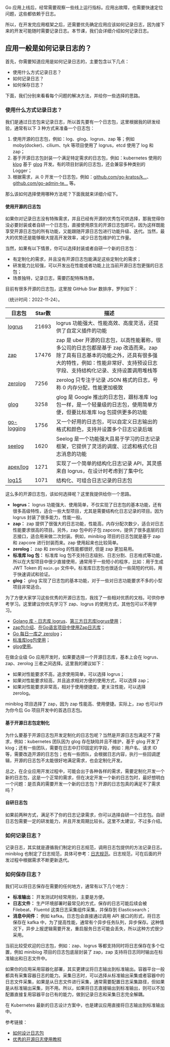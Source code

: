 Go 应用上线后，经常需要观察一些线上运行指标。应用出故障，也需要快速定位问题，这些都依赖于日志。

所以，在开发完应用框架之后，还需要优先确定应用应该如何记录日志，因为接下来的开发可能随时需要记录日志。本节课，我们会详细介绍如何记录日志。

## 应用一般是如何记录日志的？

首先，你需要知道应用是如何记录日志的，主要包含以下几点：

- 使用什么方式记录日志？
- 如何记录日志？
- 如何保存日志？

下面，我们分别来看看每个问题的解决方法，并给你一些选择的思路。

### 使用什么方式记录日志？

我们是通过日志包来记录日志，所以首先要有一个日志包，这里根据我的研发经验，通常有以下 3 种方式来准备一个日志包：

1. 使用开源的日志包，例如：log、glog、logrus、zap 等；例如 moby(docker)、cilium、tyk 等项目使用了 logrus，etcd 使用了 log 和 zap；
2. 基于开源日志包封装一个满足特定需求的日志包，例如：kubernetes 使用的 [klog](https://link.juejin.cn/?target=https%3A%2F%2Fgithub.com%2Fkubernetes%2Fklog) 基于 [glog](https://link.juejin.cn/?target=https%3A%2F%2Fgithub.com%2Fgolang%2Fglog) 开发。有的项目封装的日志包，还会兼容多种类别的 Logger；
3. 根据需求，从 0 开发一个日志包，例如：[github.com/go-kratos/k…](https://link.juejin.cn/?target=https%3A%2F%2Fgithub.com%2Fgo-kratos%2Fkratos%2Ftree%2Fmain%2Flog)、[github.com/go-admin-te…](https://link.juejin.cn/?target=https%3A%2F%2Fgithub.com%2Fgo-admin-team%2Fgo-admin-core%2Ftree%2Fmaster%2Flogger) 等。

那么该如何选择使用哪种方法呢？下面我就来详细介绍下。

#### 使用开源的日志包

如果你对记录日志没有特殊需求，并且已经有开源的优秀包可供选择，那我觉得你没必要封装或者自研一个日志包，直接使用原生的开源日志包即可。因为这样既能享受开源日志包的所有功能，又能跟随开源日志包进行功能升级、迭代。当然，最大的优势还是能够极大提高开发效率，减少日志包维护的工作量。

当然，如果有以下情景，你可以选择封装或者自研一个新的日志包：

- 有定制化的需求，并且没有开源日志包能满足这些定制化的需求；
- 研发能力比较强，可以开发出在性能或者功能上比当前开源日志包更强的日志包；
- 场景独特，记录日志，需要匹配特殊场景。

目前有很多开源的日志包，这里按 GitHub Star 数排序，罗列如下：

（统计时间：2022-11-24）。

| 日志包                                                       | Star数 | 描述                                                         |
| ------------------------------------------------------------ | ------ | ------------------------------------------------------------ |
| [logrus](https://link.juejin.cn/?target=https%3A%2F%2Fgithub.com%2Fsirupsen%2Flogrus) | 21693  | logrus 功能强大、性能高效、高度灵活，还提供了自定义插件的功能 |
| [zap](https://link.juejin.cn/?target=https%3A%2F%2Fgithub.com%2Fuber-go%2Fzap) | 17476  | zap 是 uber 开源的日志包，以高性能著称，很多公司的日志包都是基于 zap 改造而来。zap 除了具有日志基本的功能之外，还具有很多强大的特性，例如：性能非常好、支持预设日志字段、支持结构化记录、支持设置调用堆栈等 |
| [zerolog](https://link.juejin.cn/?target=https%3A%2F%2Fgithub.com%2Frs%2Fzerolog) | 7256   | zerolog 只专注于记录 JSON 格式的日志，号称 0 内存分配，性能更加极致 |
| [glog](https://link.juejin.cn/?target=https%3A%2F%2Fgithub.com%2Fgolang%2Fglog) | 3258   | glog 是 Google 推出的日志包，跟标准库 log 包一样，是一个轻量级的日志包，使用简单方便，但要比标准库 log 包提供更多的功能 |
| [go-logging](https://link.juejin.cn/?target=https%3A%2F%2Fgithub.com%2Fop%2Fgo-logging) | 1756   | 又一个好用的日志包，可以自定义日志输出的格式和颜色，支持并设置多个日志记录后端 |
| [seelog](https://link.juejin.cn/?target=https%3A%2F%2Fgithub.com%2Fcihub%2Fseelog) | 1620   | Seelog 是一个功能强大且易于学习的日志记录框架，它提供了灵活的调度、过滤和格式化日志消息的功能 |
| [apex/log](https://link.juejin.cn/?target=https%3A%2F%2Fgithub.com%2Fapex%2Flog) | 1271   | 实现了一个简单的结构化日志记录 API，其灵感来自 logrus，在设计时考虑到了集中化 |
| [log15](https://link.juejin.cn/?target=https%3A%2F%2Fgithub.com%2Finconshreveable%2Flog15) | 1071   | 结构化、可组合日志记录的日志包                               |



这么多的开源日志包，该如何选择呢？这里我提供给你一个思路。

- **logrus：** logrus 功能强大、使用简单，不仅实现了日志包的基本功能，还有很多高级特性，适合一些大型项目，尤其是需要结构化日志记录的项目。因为 logrus 封装了很多能力，性能一般。
- **zap：** zap 提供了很强大的日志功能，性能高，内存分配次数少，适合对日志性能要求很高的项目。另外，zap 包中的子包 zapcore，提供了很多底层的日志接口，适合用来做二次封装。例如，miniblog 项目的日志包就是基于 zap 和 zapcore 进行封装而来。zap 使用起来也比较简单。
- **zerolog：** zap 和 zerolog 的性能都很好, 但是 zap 更加易用。
- **标准库 log 包：** 标准库 log 包不支持日志级别、日志分割、日志格式等功能，所以在大型项目中很少直接使用，通常用于一些短小的程序，比如：用于生成 JWT Token 的 `main.go` 文件中。标准库日志包也很适合一些简短的代码，用于快速调试和验证。
- **glog：** glog 实现了日志包的基本功能，对于一些对日志功能要求不多的小型项目非常适合。

为了方便大家学习这些优秀的开源日志包，我找了一些相对优质的文档，可供你参考学习。这里建议你优先学习下 zap、logrus 的使用方式，其他包可以不用学习。

- [Golang 库 - 日志库 logrus](https://link.juejin.cn/?target=http%3A%2F%2Fwww.manongjc.com%2Fdetail%2F56-aetzsoxzxdpncng.html)、[第三方日志库logrus使用](https://link.juejin.cn/?target=https%3A%2F%2Fwww.cnblogs.com%2FbinHome%2Fp%2F12027471.html)；
- [zap包介绍](https://link.juejin.cn/?target=https%3A%2F%2Fgithub.com%2Fmarmotedu%2Fgeekbang-go%2Fblob%2Fmaster%2F%E4%BC%98%E7%A7%80%E5%BC%80%E6%BA%90%E6%97%A5%E5%BF%97%E5%8C%85%E4%BD%BF%E7%94%A8%E6%95%99%E7%A8%8B.md%23zap%E5%8C%85%E4%BB%8B%E7%BB%8D)、[在Go语言项目中使用Zap日志库](https://link.juejin.cn/?target=https%3A%2F%2Fwww.liwenzhou.com%2Fposts%2FGo%2Fzap%2F)；
- [Go 每日一库之 zerolog](https://link.juejin.cn/?target=https%3A%2F%2Fwww.codercto.com%2Fa%2F110146.html)；
- [标准库log包使用](https://link.juejin.cn/?target=https%3A%2F%2Fgithub.com%2Fmarmotedu%2Fgeekbang-go%2Fblob%2Fmaster%2F%E4%BC%98%E7%A7%80%E5%BC%80%E6%BA%90%E6%97%A5%E5%BF%97%E5%8C%85%E4%BD%BF%E7%94%A8%E6%95%99%E7%A8%8B.md%23%E6%A0%87%E5%87%86%E5%BA%93log%E5%8C%85%E4%BD%BF%E7%94%A8)；
- [glog使用](https://link.juejin.cn/?target=https%3A%2F%2Fgithub.com%2Fmarmotedu%2Fgeekbang-go%2Fblob%2Fmaster%2F%E4%BC%98%E7%A7%80%E5%BC%80%E6%BA%90%E6%97%A5%E5%BF%97%E5%8C%85%E4%BD%BF%E7%94%A8%E6%95%99%E7%A8%8B.md%23glog)。

在做企业级 Go 应用开发时，如果要选择一个开源日志库，基本上会在 logrus、zap、zerolog 三者之间选择。这里我的建议如下：

- 如果对性能要求不高，追求使用简单，可以选择 logrus；
- 如果对性能要求较高，并且追求相对方便的使用方式，可以选择 zap；
- 如果对性能要求非常高，相对于使用便捷度，更关注性能，可以选择 zerolog。

miniblog 项目选择了 zap，因为 zap 性能高、使用便捷。实际上，zap 也可以作为你今后 Go 项目开发中的首选日志包。

#### 基于开源日志包定制化

为什么要基于开源日志包开发定制化的日志包呢？当然是开源日志包满足不了需求，例如：kubernetes 团队因为 glog 存在缺陷并且不维护，基于 glog 开发了 klog；还有一些团队，需要在日志中打印固定的字段，例如：用户名、请求 ID 等，需要改造开源的日志包；也有一些团队，会根据日志内容，执行一些回调逻辑，开源的日志包不太能很好地满足需求，也会定制化开发。

总之，在企业应用开发过程中，可能会出于各种各样的需求，需要定制化开发一个新的日志包，这是一个正常的需求，但在决定开发一个新的日志包时，最好想明白一个问题：是否真的需要开发一个新的日志包？开源的日志包真的满足不了需求吗？

#### 自研日志包

如果前两种方式，满足不了你的日志记录需求，你可以选择自研一个日志包。自研日志包需要一定的研发能力，并且开发周期比较长。这里不太建议，不过多介绍。

### 如何记录日志？

记录日志，其实就是遵循我们制定的日志规范，调用日志包提供的方法记录日志。miniblog 也制定了日志规范，具体可参考：[日志规范](https://link.juejin.cn/?target=https%3A%2F%2Fgithub.com%2Fmarmotedu%2Fminiblog%2Fblob%2Fmaster%2Fdocs%2Fdevel%2Fzh-CN%2Fconversions%2Flogging.md)。日志规范，可在后面的开发过程中根据需求不断更新迭代。

### 如何保存日志？

我们可以将日志保存在需要的任何地方，通常有以下几个地方：

- **标准输出：** 开发测试时经常用到，主要是方便。
- **日志文件：** 生产环境部署时最常见的方式，保存的日志可能后续会被 Filebeat、Fluentd 这类日志采集组件采集，并保存到 Elasticsearch；
- **消息中间件：** 例如 kafka。日志包会直接通过调用 API 接口的形式，将日志保存在 kafka 中，为了提高性能，通常有个异步任务队列，异步保存。这种情况下，异步上报逻辑需要开发，重启服务日志可能会丢失，所以这种方式很少采用。

当前比较受欢迎的日志包，例如：zap、logrus 等都支持同时将日志保存在多个位置，例如 miniblog 项目的日志包底层封装了 zap，zap 支持将日志同时输出在标准输出和日志文件中。

如果你的应用采用容器化部署，其实更建议将日志输出到标准输出。容器平台一般都具有采集容器日志的能力。采集日志时，可以选择从标准输出采集或者容器中的日志文件采集，如果是从日志文件进行采集，通常需要配置日志采集路径，但如果是从标准输出采集，则不用。所以，如果将日志直接输出到标准输出，则可以不加配置直接复用容器平台已有的能力，做到记录日志和采集日志完全解耦。

在 Kubernetes 最新的日志设计方案中，也是建议应用直接将日志输出到标准输出中。



参考链接：

- [如何设计日志包](https://juejin.cn/book/7176608782871429175/section/7176610186029695037?enter_from=course_center&utm_source=course_center)
- [优秀的开源日志使用教程](https://github.com/marmotedu/geekbang-go/blob/master/%E4%BC%98%E7%A7%80%E5%BC%80%E6%BA%90%E6%97%A5%E5%BF%97%E5%8C%85%E4%BD%BF%E7%94%A8%E6%95%99%E7%A8%8B.md#logrus%E4%BB%8B%E7%BB%8D)

